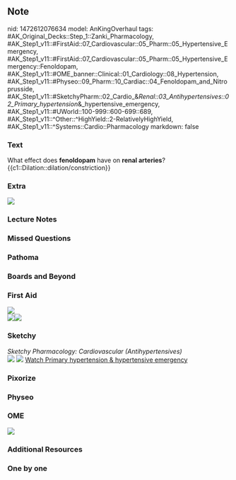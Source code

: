 ## Note
nid: 1472612076634
model: AnKingOverhaul
tags: #AK_Original_Decks::Step_1::Zanki_Pharmacology, #AK_Step1_v11::#FirstAid::07_Cardiovascular::05_Pharm::05_Hypertensive_Emergency, #AK_Step1_v11::#FirstAid::07_Cardiovascular::05_Pharm::05_Hypertensive_Emergency::Fenoldopam, #AK_Step1_v11::#OME_banner::Clinical::01_Cardiology::08_Hypertension, #AK_Step1_v11::#Physeo::09_Pharm::10_Cardiac::04_Fenoldopam_and_Nitroprusside, #AK_Step1_v11::#SketchyPharm::02_Cardio_&_Renal::03_Antihypertensives::02_Primary_hypertension_&_hypertensive_emergency, #AK_Step1_v11::#UWorld::100-999::600-699::689, #AK_Step1_v11::^Other::^HighYield::2-RelativelyHighYield, #AK_Step1_v11::^Systems::Cardio::Pharmacology
markdown: false

### Text
<div>
  What effect does <b>fenoldopam</b> have on <b>renal arteries</b>?
</div>
<div>
  {{c1::Dilation::dilation/constriction}}
</div>

### Extra
<img src="paste-475680512934363.jpg">

### Lecture Notes


### Missed Questions


### Pathoma


### Boards and Beyond


### First Aid
<img src="paste-15131169783811.jpg">
<div><img src="paste-669701365563395.jpg"><img src=
"paste-686305709129731.jpg"></div>

### Sketchy
<div>
  <i>Sketchy Pharmacology: Cardiovascular (Antihypertensives)</i>
</div><img src=
"Screen%20Shot%202019-09-18%20at%209.11.10%20AM.png"> <img src=
"Screen%20Shot%202019-09-18%20at%209.11.25%20AM.png"> <a href=
"https://dashboard.sketchy.com/study/medical/courses/medical-pharmacology/units/medical-pharmacology-cardiovascular-renal/videos/medical-pharmacology-cardiovascular-and-renal-antihypertensives-primary-hypertension-and-hypertensive-emergency?utm_source=anki&utm_medium=partnership&utm_campaign=february_update&utm_content=medical">
Watch Primary hypertension & hypertensive emergency</a>

### Pixorize


### Physeo


### OME
<div class="ome-widget">
  <a href=
  "https://onlinemeded.org/spa/cardiology/hypertension/acquire?ref=anki">
  <img src="_OME_AnkiFlashcards_Lesson_6.png"></a>
</div>

### Additional Resources


### One by one

